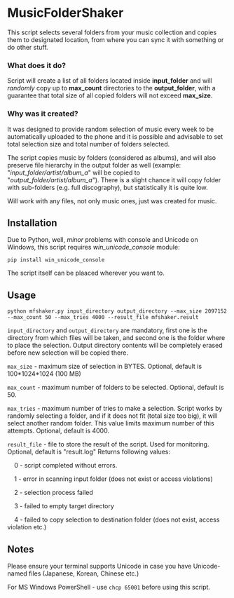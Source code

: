 # MusicFolderShaker

This script selects several folders from your music collection and copies them to designated location, from where you can sync it with something or do other stuff. 

### What does it do?

Script will create a list of all folders located inside **input_folder** and will *randomly* copy up to **max_count** directories to the **output_folder**, with a guarantee that total size of all copied folders will not exceed **max_size**.

### Why was it created?

It was designed to provide random selection of music every week to be automatically uploaded to the phone and it is possible and advisable to set total selection size and total number of folders selected.

The script copies music by folders (considered as albums), and will also preserve file hierarchy in the output folder as well (example: "*input_folder/artist/album_a*" will be copied to "*output_folder/artist/album_a*"). There is a slight chance it will copy folder with sub-folders (e.g. full discography), but statistically it is quite low.

Will work with any files, not only music ones, just was created for music.

## Installation

Due to Python, well, *minor* problems with console and Unicode on Windows, this script requires *win_unicode_console* module:

`pip install win_unicode_console`

The script itself can be plaaced wherever you want to.


## Usage
```python mfshaker.py input_directory output_directory --max_size 2097152 --max_count 50 --max_tries 4000 --result_file mfshaker.result ```

`input_directory` and `output_directory` are mandatory, first one is the directory from which files will be taken, and second one is the folder where to place the selection. Output directory contents will be completely erased before new selection will be copied there.

`max_size` - maximum size of selection in BYTES. Optional, default is 100\*1024\*1024 (100 MB)

`max_count` - maximum number of folders to be selected. Optional, default is 50.

`max_tries` - maximum number of tries to make a selection. Script works by randomly selecting a folder, and if it does not fit (total size too big), it will select another random folder. This value limits maximum number of this attempts. Optional, default is 4000.

`result_file` - file to store the result of the script. Used for monitoring. Optional, default is "result.log"
Returns following values:

&nbsp;&nbsp;&nbsp;&nbsp;0 - script completed without errors.

&nbsp;&nbsp;&nbsp;&nbsp;1 - error in scanning input folder (does not exist or access violations)

&nbsp;&nbsp;&nbsp;&nbsp;2 - selection process failed

&nbsp;&nbsp;&nbsp;&nbsp;3 - failed to empty target directory

&nbsp;&nbsp;&nbsp;&nbsp;4 - failed to copy selection to destination folder (does not exist, access violation etc.)

## Notes
Please ensure your terminal supports Unicode in case you have Unicode-named files (Japanese, Korean, Chinese etc.) 

For MS Windows PowerShell - use `chcp 65001` before using this script.
